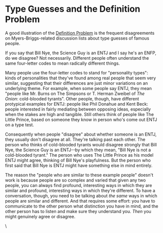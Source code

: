 # Type Guesses and the Definition Problem

A good illustration of the [Definition Problem](./) is the frequent disagreements on Myers-Briggs-related discussion lists about type guesses of famous people.

If you say that Bill Nye, the Science Guy is an ENTJ and I say he's an ENFP, do we disagree? Not necessarily. Different people often understand the same four-letter codes to mean radically different things.

Many people use the four-letter codes to stand for "personality types": kinds of personalities that they've found among real people that seem very similar, suggesting that their differences are just minor variations on an underlying theme. For example, when some people say ENTJ, they mean "people like Mr. Burns on The Simpsons or T. Herman Zweibel of _The Onion_: cold-blooded tyrants". Other people, though, have different protypical examples for ENTJ: people like Phil Donahue and Kent Beck: people interested in fairly mediating between opposing ideas, especially when the stakes are high and tangible. Still others think of people like The Little Prince, based on someone they know in person who's come out ENTJ on a type test.

Consequently when people "disagree" about whether someone is an ENTJ, they usually don't disagree at all. They're talking past each other. The person who thinks of cold-blooded tyrants would disagree strongly that Bill Nye, the Science Guy is an ENTJ--by which they mean, "Bill Nye is not a cold-blooded tyrant." The person who uses The Little Prince as his model ENTJ might agree, thinking of Bill Nye's playfulness. But the person who first said that Bill Nye is ENTJ might have something else in mind entirely.

The reason the "people who are similar to these example people" doesn't work is because people are so complex and varied that given any two people, you can always find profound, interesting ways in which they are similar and profound, interesting ways in which they're different. To have a conversation, though, you need to be talking about _the same_ ways in which people are similar and different. And that requires some effort: you have to communicate to the other person what distinction you have in mind, and the other person has to listen and make sure they understand you. _Then_ you might genuinely agree or disagree.

\
